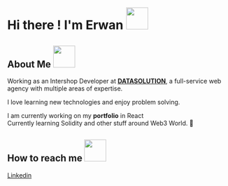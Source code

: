 <h1 align="left">Hi there ! I'm Erwan <img src="https://media0.giphy.com/media/Ui2MDWB7L6QesOYZWy/200.gif" width="50"></h1>
<h2>About Me <img src=https://nijntjemiffy.carrd.co/assets/images/image01.gif?v=c50437e9" width="50"></h2>
<p>
  Working as an Intershop Developer at <a href="https://www.datasolution.fr/"><strong>DATASOLUTION</strong></a>, a full-service web agency with multiple areas of expertise. 
</p>

<p>I love learning new technologies and enjoy problem solving.</p>

<p>I am currently working on my <strong>portfolio</strong> in React<br>
Currently learning Solidity and other stuff around Web3 World. 🌱</p>

<h2>How to reach me <img src="https://media.tenor.com/UBuZg8IGsZkAAAAj/nijntje-vliegen.gif" width="50"></h2>
<a href="https://www.linkedin.com/in/erwan-marques-web-developer/">Linkedin</a>
